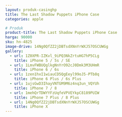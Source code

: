 ```yaml
---
layout: produk-casinghp
title: The Last Shadow Puppets iPhone Case
categories: apple

# Produk
product-title: The Last Shadow Puppets iPhone Case
harga: 90000
sku: hn-4825
image-drive: 14Ng0QfZZ2jDBTsdXNnYrWXJ57OSCUWGg
gallery:
  - url: 1Z0XPR-IZKvl_9iPQ3NkZrtuHG7hP5CLg
    title: iPhone 5 / 5s / SE
  - url: 1LmvFWBUQglkgNnYrO92cJ0Dmk3M3UHmR
    title: iPhone 6 / 6s
  - url: 1zen1hxI1wiauCD5QgEeyl99oJ5-PTb8q
    title: iPhone 6 Plus / 6s Plus
  - url: 1ujsGwD3IhayVNTGM9M6z4nq3un_VQYUh
    title: iPhone 7 / 8
  - url: 1mehQrTDWYYFzUqfeVPVEYkpC8189PUIW
    title: iPhone 7 Plus / 8 Plus
  - url: 14Ng0QfZZ2jDBTsdXNnYrWXJ57OSCUWGg
    title: iPhone X
---
```

